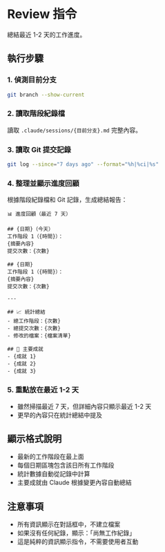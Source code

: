 # Review 指令

總結最近 1-2 天的工作進度。

## 執行步驟

### 1. 偵測目前分支
```bash
git branch --show-current
```

### 2. 讀取階段紀錄檔
讀取 `.claude/sessions/{目前分支}.md` 完整內容。

### 3. 讀取 Git 提交記錄
```bash
git log --since="7 days ago" --format="%h|%ci|%s"
```

### 4. 整理並顯示進度回顧
根據階段紀錄檔和 Git 記錄，生成總結報告：

```
📊 進度回顧（最近 7 天）

## {日期}（今天）
工作階段 1（{時間}）：
{摘要內容}
提交次數：{次數}

## {日期}
工作階段 1（{時間}）：
{摘要內容}
提交次數：{次數}

---

## 📈 統計總結
- 總工作階段：{次數}
- 總提交次數：{次數}
- 修改的檔案：{檔案清單}

## 🎯 主要成就
- {成就 1}
- {成就 2}
- {成就 3}
```

### 5. 重點放在最近 1-2 天
- 雖然掃描最近 7 天，但詳細內容只顯示最近 1-2 天
- 更早的內容只在統計總結中提及

## 顯示格式說明
- 最新的工作階段在最上面
- 每個日期區塊包含該日所有工作階段
- 統計數據自動從記錄中計算
- 主要成就由 Claude 根據變更內容自動總結

## 注意事項
- 所有資訊顯示在對話框中，不建立檔案
- 如果沒有任何紀錄，顯示：「尚無工作紀錄」
- 這是純粹的資訊顯示指令，不需要使用者互動
